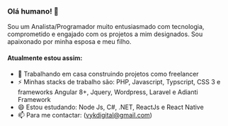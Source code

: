 ### Olá humano! 👋

Sou um Analista/Programador muito entusiasmado com tecnologia, comprometido e engajado com os projetos a mim designados.  Sou apaixonado por minha esposa e meu filho.

#### Atualmente estou assim:

- 🔭 Trabalhando em casa construindo projetos como freelancer
- ⚡ Minhas stacks de trabalho são: PHP, Javascript, Typscript, CSS 3 e frameworks Angular 8+, Jquery, Wordpress, Laravel e Adianti Framework
- 😄 Estou estudando: Node Js, C#, .NET, ReactJs e React Native
- 📫 Para me contactar: (vykdigital@gmail.com)


